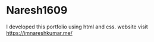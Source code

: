 # Naresh1609
I developed this portfolio using html and css. website visit https://imnareshkumar.me/
